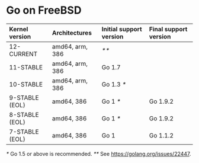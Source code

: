 # Go on FreeBSD

| **Kernel version** | **Architectures** | **Initial support version** | **Final support version** |
|:-------------------|:------------------|:----------------------------|:--------------------------|
| 12-CURRENT         | amd64, arm, 386   | _**_                        |                           |
| 11-STABLE          | amd64, arm, 386   | Go 1.7                      |                           |
| 10-STABLE          | amd64, arm, 386   | Go 1.3 _*_                  |                           |
| 9-STABLE (EOL)     | amd64, 386        | Go 1 _*_                    | Go 1.9.2                  |
| 8-STABLE (EOL)     | amd64, 386        | Go 1 _*_                    | Go 1.9.2                  |
| 7-STABLE (EOL)     | amd64, 386        | Go 1                        | Go 1.1.2                  |

_*_ Go 1.5 or above is recommended.
_**_ See https://golang.org/issues/22447.